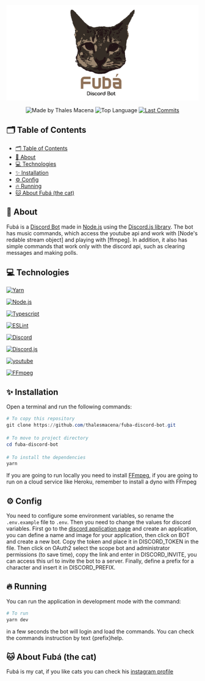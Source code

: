 <div align="center">
  <br />
  <a href="https://discord.com/api/oauth2/authorize?client_id=819038881567080459&permissions=8&scope=bot"><img src=".github/banner.png" width="546" alt="Fubá" /></a>
  <br />
  <p>
    <img src="https://img.shields.io/badge/made%20by-Thales%20Macena-2D325E?labelColor=F0DB4F&style=for-the-badge&logo=visual-studio-code&logoColor=2D325E" alt="Made by Thales Macena">
    <img alt="Top Language" src="https://img.shields.io/github/languages/top/thalesmacena/fuba-discord-bot?color=2D325E&labelColor=F0DB4F&style=for-the-badge&logo=typescript&logoColor=2D325E">
    <a href="https://github.com/thalesmacena/fuba-discord-bot/commits/main">
      <img alt="Last Commits" src="https://img.shields.io/github/last-commit/thalesmacena/fuba-discord-bot?color=2D325E&labelColor=F0DB4F&style=for-the-badge&logo=github&logoColor=2D325E">
    </a>
  </p>
</div>

## 🗂 Table of Contents
- [🗂 Table of Contents](#-table-of-contents)
- [📑 About](#-about)
- [💻 Technologies](#-technologies)
- [✨ Installation](#-installation)
- [⚙️ Config](#️-config)
- [🔥 Running](#-running)
- [🐱 About Fubá (the cat)](#-about-fubá-the-cat)
  
  
## 📑 About
Fubá is a [Discord Bot](https://discord.com/developers/applications) made in [Node.js](https://nodejs.org/en/) using the [Discord.js library](https://discord.js.org/#/). The bot has music commands, which access the youtube api and work with [Node's redable stream object] and playing with [ffmpeg]. In addition, it also has simple commands that work only with the discord api, such as clearing messages and making polls.

## 💻 Technologies

<a href="https://yarnpkg.com/"><img src="https://img.shields.io/badge/-Yarn-2D325E?labelColor=F0DB4F&style=for-the-badge&logo=yarn&logoColor=2D325E" alt="Yarn"></a>

<a href="https://nodejs.org/en/"><img src="https://img.shields.io/badge/-Node.JS-2D325E?labelColor=F0DB4F&style=for-the-badge&logo=node.js&logoColor=2D325E" alt="Node.js"></a>

<a href="https://www.typescriptlang.org/"><img src="https://img.shields.io/badge/-typescript-2D325E?labelColor=F0DB4F&style=for-the-badge&logo=typescript&logoColor=2D325E" alt="Typescript"></a>

<a href="https://eslint.org/"><img src="https://img.shields.io/badge/-ESLint-2D325E?labelColor=F0DB4F&style=for-the-badge&logo=eslint&logoColor=2D325E" alt="ESLint"></a>

<a href="https://discord.js.org/#/"><img src="https://img.shields.io/badge/-Discord-2D325E?labelColor=F0DB4F&style=for-the-badge&logo=discord&logoColor=2D325E" alt="Discord"></a>

<a href="https://discord.js.org/#/"><img src="https://img.shields.io/badge/-Discord.js-2D325E?labelColor=F0DB4F&style=for-the-badge&logo=discord&logoColor=2D325E" alt="Discord.js"></a>

<a href="https://developers.google.com/youtube/v3"><img src="https://img.shields.io/badge/-Youtube-2D325E?labelColor=F0DB4F&style=for-the-badge&logo=youtube&logoColor=2D325E" alt="youtube"></a>

<a href="https://www.ffmpeg.org/"><img src="https://img.shields.io/badge/-FFmpeg-2D325E?labelColor=F0DB4F&style=for-the-badge&logo=c&logoColor=2D325E" alt="FFmpeg"></a>


## ✨ Installation
Open a terminal and run the following commands:

```PowerShell
# To copy this repository
git clone https://github.com/thalesmacena/fuba-discord-bot.git

# To move to project directory
cd fuba-discord-bot

# To install the dependencies
yarn
```

If you are going to run locally you need to install [FFmpeg](https://www.ffmpeg.org/), if you are going to run on a cloud service like Heroku, remember to install a dyno with FFmpeg

## ⚙️ Config
You need to configure some environment variables, so rename the `.env.example` file to `.env`. Then you need to change the values for discord variables. First go to the [discord application page](https://discord.com/developers/applications) and create an application, you can define a name and image for your application, then click on BOT and create a new bot. Copy the token and place it in DISCORD_TOKEN in the file. Then click on OAuth2 select the scope bot and administrator permissions (to save time), copy the link and enter in DISCORD_INVITE, you can access this url to invite the bot to a server. Finally, define a prefix for a character and insert it in DISCORD_PREFIX.

## 🔥 Running
You can run the application in development mode with the command:
```Powershell
# To run
yarn dev
```

in a few seconds the bot will login and load the commands. You can check the commands instruction by text {prefix}help.

## 🐱 About Fubá (the cat)
Fubá is my cat, if you like cats you can check his [instagram profile](https://www.instagram.com/gatofuba/)
